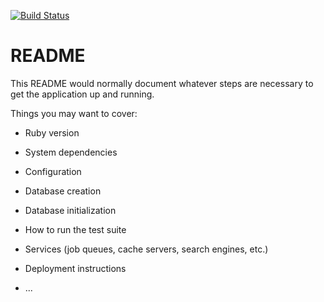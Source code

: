 [![Build Status](https://travis-ci.org/singularities/circular-work.svg?branch=master)](https://travis-ci.org/singularities/circular-work)

# README

This README would normally document whatever steps are necessary to get the
application up and running.

Things you may want to cover:

* Ruby version

* System dependencies

* Configuration

* Database creation

* Database initialization

* How to run the test suite

* Services (job queues, cache servers, search engines, etc.)

* Deployment instructions

* ...
